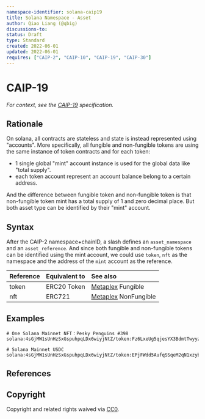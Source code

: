 ```yaml
---
namespace-identifier: solana-caip19
title: Solana Namespace - Asset
author: Qiao Liang (@qbig)
discussions-to: 
status: Draft
type: Standard
created: 2022-06-01
updated: 2022-06-01
requires: ["CAIP-2", "CAIP-10", "CAIP-19", "CAIP-30"]
---
```


# CAIP-19

*For context, see the [CAIP-19][] specification.*

## Rationale

On solana, all contracts are stateless and state is instead represented using "accounts". More specifically, all fungible and non-fungible tokens are using the same instance of token contracts and for each token:

- 1 single global "mint" account instance is used for the global data like "total supply".
- each token account represent an account balance belong to a certain address.

And the difference between fungible token and non-fungible token is that non-fungible token mint has a total supply of 1 and zero decimal place.
But both asset type can be identified by their "mint" account. 


## Syntax

After the CAIP-2 namespace+chainID, a slash defines an `asset_namespace` and an `asset_reference`. And since both fungible and non-fungible tokens can be identified using the mint account, we could use `token`, `nft` as the namespace and the address of the `mint` account as the reference.

| Reference   | Equivalent to | See also            |
| :---        | :----         | :---                |
| token       | ERC20 Token   | [Metaplex](https://docs.metaplex.com/programs/token-metadata/token-standard) Fungible   |
| nft         | ERC721        | [Metaplex](https://docs.metaplex.com/programs/token-metadata/token-standard) NonFungible|


## Examples

```
# One Solana Mainnet NFT：Pesky Penguins #398
solana:4sGjMW1sUnHzSxGspuhpqLDx6wiyjNtZ/token:Fz6LxeUg5qjesYX3BdmtTwyyzBtMxk644XiTqU5W3w9w

# Solana Mainnet USDC
solana:4sGjMW1sUnHzSxGspuhpqLDx6wiyjNtZ/token:EPjFWdd5AufqSSqeM2qN1xzybapC8G4wEGGkZwyTDt1v
```

## References

[Address Lookup Table Proposal]: https://docs.solana.com/proposals/transactions-v2
[Account Types]: https://docs.solana.com/terminology#account
[Address Expressions]: https://docs.solana.com/cli/transfer-tokens#receive-tokens
[Token Mint]: https://spl.solana.com/token#creating-a-new-token-type
[CAIP-2]: https://github.com/ChainAgnostic/CAIPs/blob/master/CAIPs/caip-2.md
[CAIP-10]: https://github.com/ChainAgnostic/CAIPs/blob/master/CAIPs/caip-10.md
[CAIP-19]: https://github.com/ChainAgnostic/CAIPs/blob/master/CAIPs/caip-19.md
[CAIP-30]: https://github.com/ChainAgnostic/CAIPs/blob/master/CAIPs/caip-30.md


## Copyright

Copyright and related rights waived via [CC0](https://creativecommons.org/publicdomain/zero/1.0/).